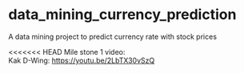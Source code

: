 # data_mining_currency_prediction
 A data mining project to predict currency rate with stock prices

<<<<<<< HEAD
Mile stone 1 video:\
Kak D-Wing: https://youtu.be/2LbTX30vSzQ
